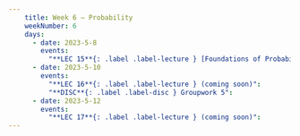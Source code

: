 ```yaml
---
    title: Week 6 – Probability
    weekNumber: 6
    days:
      - date: 2023-5-8
        events:
          "**LEC 15**{: .label .label-lecture } [Foundations of Probability](resources/lecture/lec15.pdf)":
      - date: 2023-5-10
        events:
          "**LEC 16**{: .label .label-lecture } (coming soon)":
          "**DISC**{: .label .label-disc } Groupwork 5":
      - date: 2023-5-12
        events:
          "**LEC 17**{: .label .label-lecture } (coming soon)":
---
```

